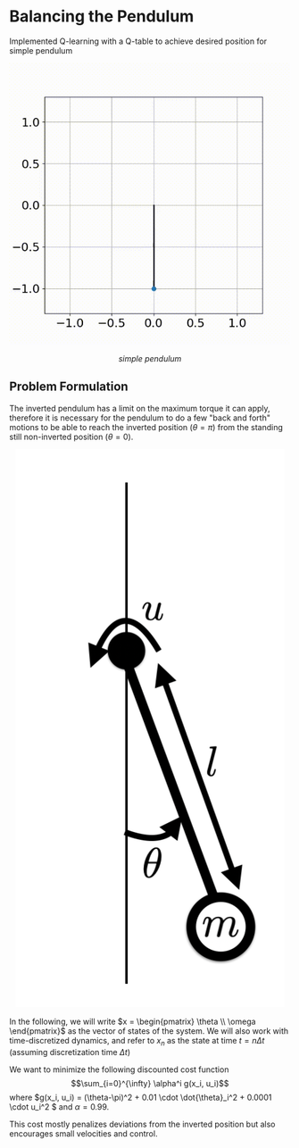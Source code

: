 # Balancing the Pendulum
Implemented Q-learning with a Q-table to achieve desired position for simple pendulum

<p align = 'center'><img src ='assets/pendulum.gif' alt></p>   
<p align = 'center'><em>simple pendulum</em></p> 

## Problem Formulation

The inverted pendulum has a limit on the maximum torque it can apply, therefore it is necessary for the pendulum to do a few "back and forth" motions to be able to reach the inverted position ($\theta=\pi$) from the standing still non-inverted position ($\theta=0$).

<p align = 'center'><img src ='pendulum.png' alt></p> 

In the following, we will write $x = \begin{pmatrix} \theta \\ \omega \end{pmatrix}$ as the vector of states of the system. We will also work with time-discretized dynamics, and refer to $x_n$ as the state at time $t = n \Delta t$ (assuming discretization time $\Delta t$)

We want to minimize the following discounted cost function
$$\sum_{i=0}^{\infty} \alpha^i g(x_i, u_i)$$ where 
$g(x_i, u_i) = (\theta-\pi)^2 + 0.01 \cdot \dot{\theta}_i^2 + 0.0001 \cdot u_i^2 $ and $\alpha=0.99$.

This cost mostly penalizes deviations from the inverted position but also encourages small velocities and control.
